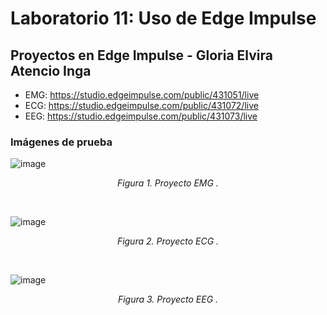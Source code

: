 # Laboratorio 11: Uso de Edge Impulse

## Proyectos en Edge Impulse - Gloria Elvira Atencio Inga

-  EMG: https://studio.edgeimpulse.com/public/431051/live 
-  ECG: https://studio.edgeimpulse.com/public/431072/live
-  EEG: https://studio.edgeimpulse.com/public/431073/live

### Imágenes de prueba 

![image](https://github.com/GloriaAtencio/ISBIO_2024_G1/assets/164552077/3f03333a-40a7-4ad2-9fe6-43756ca0c047)
<p align="center"><i>Figura 1. Proyecto EMG .</i></p><br>

![image](https://github.com/GloriaAtencio/ISBIO_2024_G1/assets/164552077/a0cf822c-f464-48dd-a22a-eeb88bfc6b6c)
<p align="center"><i>Figura 2. Proyecto ECG .</i></p><br>

![image](https://github.com/GloriaAtencio/ISBIO_2024_G1/assets/164552077/5b8bac7d-dee4-4c4d-a35d-b9498e53c6a3)
<p align="center"><i>Figura 3. Proyecto EEG .</i></p><br>
